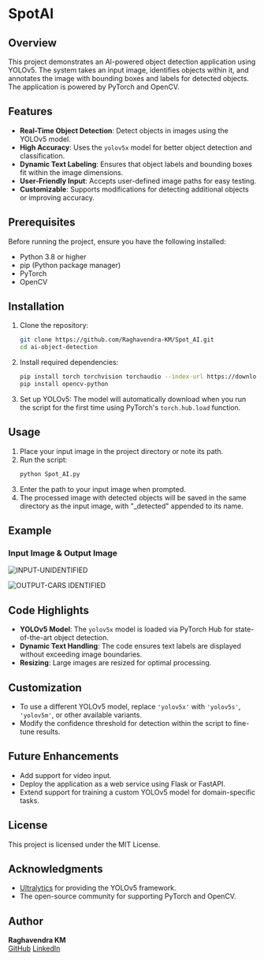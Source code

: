 # SpotAI

## Overview
This project demonstrates an AI-powered object detection application using YOLOv5. The system takes an input image, identifies objects within it, and annotates the image with bounding boxes and labels for detected objects. The application is powered by PyTorch and OpenCV.

## Features
- **Real-Time Object Detection**: Detect objects in images using the YOLOv5 model.
- **High Accuracy**: Uses the `yolov5x` model for better object detection and classification.
- **Dynamic Text Labeling**: Ensures that object labels and bounding boxes fit within the image dimensions.
- **User-Friendly Input**: Accepts user-defined image paths for easy testing.
- **Customizable**: Supports modifications for detecting additional objects or improving accuracy.

## Prerequisites
Before running the project, ensure you have the following installed:

- Python 3.8 or higher
- pip (Python package manager)
- PyTorch
- OpenCV

## Installation
1. Clone the repository:
   ```bash
   git clone https://github.com/Raghavendra-KM/Spot_AI.git
   cd ai-object-detection
   ```

2. Install required dependencies:
   ```bash
   pip install torch torchvision torchaudio --index-url https://download.pytorch.org/whl/cu118
   pip install opencv-python
   ```

3. Set up YOLOv5:
   The model will automatically download when you run the script for the first time using PyTorch's `torch.hub.load` function.

## Usage
1. Place your input image in the project directory or note its path.
2. Run the script:
   ```bash
   python Spot_AI.py
   ```
3. Enter the path to your input image when prompted.
4. The processed image with detected objects will be saved in the same directory as the input image, with "_detected" appended to its name.

## Example
### Input Image & Output Image

![INPUT-UNIDENTIFIED](https://github.com/user-attachments/assets/9ce63bb9-cae6-4fb9-8614-8b25c336661a)


![OUTPUT-CARS IDENTIFIED](https://github.com/user-attachments/assets/70044519-cea0-4d9c-9b0d-3013db5c70e4)



## Code Highlights
- **YOLOv5 Model**: The `yolov5x` model is loaded via PyTorch Hub for state-of-the-art object detection.
- **Dynamic Text Handling**: The code ensures text labels are displayed without exceeding image boundaries.
- **Resizing**: Large images are resized for optimal processing.

## Customization
- To use a different YOLOv5 model, replace `'yolov5x'` with `'yolov5s'`, `'yolov5m'`, or other available variants.
- Modify the confidence threshold for detection within the script to fine-tune results.

## Future Enhancements
- Add support for video input.
- Deploy the application as a web service using Flask or FastAPI.
- Extend support for training a custom YOLOv5 model for domain-specific tasks.

## License
This project is licensed under the MIT License.

## Acknowledgments
- [Ultralytics](https://github.com/ultralytics/yolov5) for providing the YOLOv5 framework.
- The open-source community for supporting PyTorch and OpenCV.

## Author
**Raghavendra KM**  
[GitHub](https://github.com/Raghavendra-KM)
[LinkedIn](https://linkedin.com/in/raghavendrakm08)
